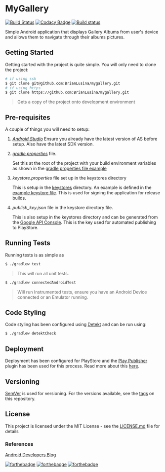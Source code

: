# MyGallery

[![Build Status](https://www.bitrise.io/app/e240ce32d7bab980/status.svg?token=WyjkV9jju1NVA4QL8LSTvQ)](https://www.bitrise.io/app/e240ce32d7bab980)
[![Codacy Badge](https://api.codacy.com/project/badge/Grade/a52748da9ba24fc79678fe12d6861d54)](https://www.codacy.com/app/BrianLusina/mygallery?utm_source=github.com&amp;utm_medium=referral&amp;utm_content=BrianLusina/mygallery&amp;utm_campaign=Badge_Grade)
[![Build status](https://build.appcenter.ms/v0.1/apps/b0a50270-59e7-4d4d-a59e-c895a4387111/branches/master/badge)](https://appcenter.ms)

Simple Android application that displays Gallery Albums from user's device and allows them to navigate through their albums pictures.

## Getting Started

Getting started with the project is quite simple. You will only need to clone the project:

```bash
# if using ssh
$ git clone git@github.com:BrianLusina/mygallery.git
# if using https
$ git clone https://github.com:BrianLusina/mygallery.git
```
> Gets a copy of the project onto development environment

## Pre-requisites

A couple of things you will need to setup:

1. *[Android Studio](https://developer.android.com/studio/index.html)*
    Ensure you already have the latest version of AS before setup. Also have the latest SDK version.
 
2. *[gradle.properties](https://docs.gradle.org/current/userguide/build_environment.html)* file.
    
    Set this at the root of the project with your build environment variables as shown in the [gradle properties file example](./gradle.example.properties)

3. *keystore.properties* file set up in the keystores directory
    
    This is setup in the [keystores](./keystores) directory. An example is defined in the [example keystore file](./keystores/keystore.example.properties).
    This is used for signing the application for release builds.
    
4. *publish_key.json* file in the keystore directory file.

    This is also setup in the keystores directory and can be generated from the [Google API Console](https://console.cloud.google.com/apis?pli=1). This is the key used for automated publishing to PlayStore.
 
## Running Tests

Running tests is as simple as 

```bash
$ ./gradlew test
```
> This will run all unit tests.

```bash
$ ./gradlew connectedAndroidTest
```
> Will run Instrumented tests, ensure you have an Android Device connected or an Emulator running.

## Code Styling

Code styling has been configured using [Detekt](https://github.com/arturbosch/detekt) and can be run using:

```bash
$ ./gradlew detektCheck
```

## Deployment

Deployment has been configured for PlayStore and the [Play Publisher](https://github.com/Triple-T/gradle-play-publisher) plugin has been used for this process. Read more about this [here](https://github.com/codepath/android_guides/wiki/Automating-Publishing-to-the-Play-Store).

## Versioning

[SemVer](https://semver.org/) is used for versioning. For the versions available, see the [tags](https://github.com/BrianLusina/mygallery/tags) on this repository.

## License
This project is licensed under the MIT License - see the [LICENSE.md](./LICENSE) file for details

### References
[Android Developers Blog](https://android-developers.googleblog.com/2018/02/continuous-shared-element-transitions.html)

[![forthebadge](https://forthebadge.com/images/badges/built-for-android.svg)](https://forthebadge.com)
[![forthebadge](https://forthebadge.com/images/badges/built-by-developers.svg)](https://forthebadge.com)
[![forthebadge](https://forthebadge.com/images/badges/built-with-love.svg)](https://forthebadge.com)